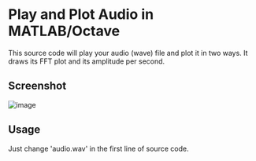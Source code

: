 # Play and Plot Audio in MATLAB/Octave

This source code will play your audio (wave) file and plot it in two ways.
It draws its FFT plot and its amplitude per second.

## Screenshot

![image](https://user-images.githubusercontent.com/7780269/46213246-ef9c7200-c344-11e8-836b-8f96db2bd227.png)

## Usage

Just change 'audio.wav' in the first line of source code.
